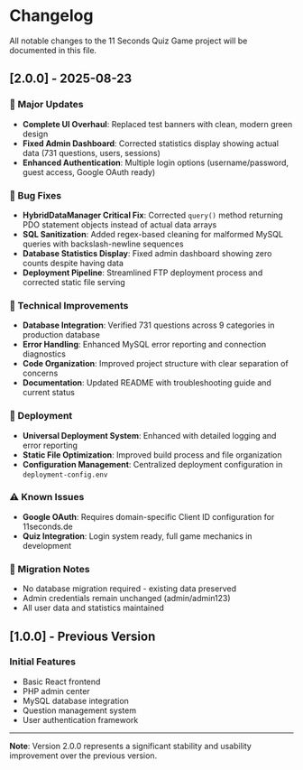 # Changelog

All notable changes to the 11 Seconds Quiz Game project will be documented in this file.

## [2.0.0] - 2025-08-23

### 🎉 Major Updates

- **Complete UI Overhaul**: Replaced test banners with clean, modern green design
- **Fixed Admin Dashboard**: Corrected statistics display showing actual data (731 questions, users, sessions)
- **Enhanced Authentication**: Multiple login options (username/password, guest access, Google OAuth ready)

### 🐛 Bug Fixes

- **HybridDataManager Critical Fix**: Corrected `query()` method returning PDO statement objects instead of actual data arrays
- **SQL Sanitization**: Added regex-based cleaning for malformed MySQL queries with backslash-newline sequences
- **Database Statistics Display**: Fixed admin dashboard showing zero counts despite having data
- **Deployment Pipeline**: Streamlined FTP deployment process and corrected static file serving

### 🔧 Technical Improvements

- **Database Integration**: Verified 731 questions across 9 categories in production database
- **Error Handling**: Enhanced MySQL error reporting and connection diagnostics  
- **Code Organization**: Improved project structure with clear separation of concerns
- **Documentation**: Updated README with troubleshooting guide and current status

### 🚀 Deployment

- **Universal Deployment System**: Enhanced with detailed logging and error reporting
- **Static File Optimization**: Improved build process and file organization
- **Configuration Management**: Centralized deployment configuration in `deployment-config.env`

### ⚠️ Known Issues

- **Google OAuth**: Requires domain-specific Client ID configuration for 11seconds.de
- **Quiz Integration**: Login system ready, full game mechanics in development

### 🔄 Migration Notes

- No database migration required - existing data preserved
- Admin credentials remain unchanged (admin/admin123)
- All user data and statistics maintained

## [1.0.0] - Previous Version

### Initial Features

- Basic React frontend
- PHP admin center  
- MySQL database integration
- Question management system
- User authentication framework

---

**Note**: Version 2.0.0 represents a significant stability and usability improvement over the previous version.
